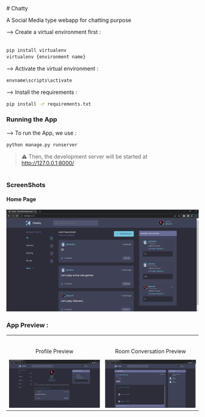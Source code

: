 <div>
# Chatty

A Social Media type webapp for chatting purpose

</div>

--> Create a virtual environment first :

```bash

pip install virtualenv
virtualenv {environment name}

```

--> Activate the virtual environment :

```bash
envname\scripts\activate

```

--> Install the requirements :

```bash
pip install -r requirements.txt

```

### Running the App

--> To run the App, we use :

```bash
python manage.py runserver

```

> ⚠ Then, the development server will be started at http://127.0.0.1:8000/

#

### ScreenShots

<div>

#### Home Page

<img src = "images/home_page.png">

</div>

### App Preview :

<table width="100%"> 
<tr>
<td width="50%">      
&nbsp; 
<br>
<p align="center">
    Profile Preview
</p>
<img src="images/profile_page.png">
</td> 
<td width="50%">
<br>
<p align="center">
  Room Conversation Preview
</p>
<img src="images/room_page.png">  
</td>
</table>
